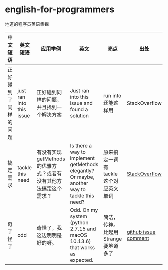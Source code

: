 # english-for-programmers
地道的程序员英语集锦


|中文短语|英文短语|应用举例|英文|亮点|出处|
|:---------|---------|--------------|-----------|-------|---|
|正好碰到了同样的问题|just ran into this issue|正好碰到同样的问题，并且找到一个解决方案|Just ran into this issue and found a solution|run into 还能这样用|StackOverflow|
|搞定需求| tackle this need|有没有实现 getMethods 的优雅方式？或者有没有其他方法搞定这个需求？|Is there a way to implement getMethods elegantly? Or maybe, another way to tackle this need?| 原来搞定一词有 tackle 这个对应英文单词|[StackOverflow](https://stackoverflow.com/q/39544789/769900)|
|奇了怪了|odd|奇怪了，我这边明明是好的呀。|Odd. On my system (python 2.7.15 and macOS 10.13.6) that works as expected. |简洁，传神。比起用 Strange 要地道多了|[github issue comment](https://github.com/lektor/lektor/issues/676#issuecomment-516343612)|
